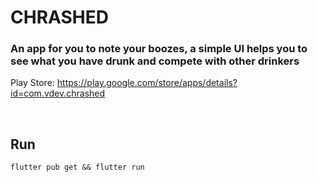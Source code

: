 # CHRASHED
### An app for you to note your boozes, a simple UI helps you to see what you have drunk and compete with other drinkers
Play Store: https://play.google.com/store/apps/details?id=com.vdev.chrashed

<br>

## Run
```
flutter pub get && flutter run
```
